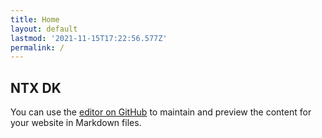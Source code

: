 ```yaml
---
title: Home
layout: default
lastmod: '2021-11-15T17:22:56.577Z'
permalink: /
---
```


## NTX DK

You can use the [editor on GitHub](https://github.com/neurotechdk/neurotechdk.github.io/edit/main/docs/index.md) to maintain and preview the content for your website in Markdown files.

